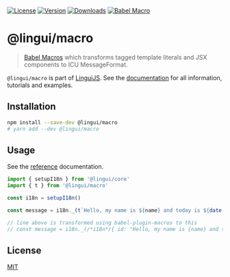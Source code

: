 [![License][Badge-License]][License]
[![Version][Badge-Version]][Package]
[![Downloads][Badge-Downloads]][Package]
[![Babel Macro][Badge-Macro]][LinguiJS]

# @lingui/macro

> [Babel Macros](https://github.com/kentcdodds/babel-plugin-macros) which 
transforms tagged template literals and JSX components to ICU MessageFormat.

`@lingui/macro` is part of [LinguiJS][LinguiJS]. See the [documentation][Documentation]
for all information, tutorials and examples.

## Installation

```sh
npm install --save-dev @lingui/macro
# yarn add --dev @lingui/macro
```

## Usage

See the [reference][Reference] documentation.

```jsx
import { setupI18n } from '@lingui/core'
import { t } from '@lingui/macro'

const i18n = setupI18n()

const message = i18n._(t`Hello, my name is ${name} and today is ${date(now)}`)

// line above is transformed using babel-plugin-macros to this
// const message = i18n._(/*i18n*/{ id: "Hello, my name is {name} and today is {now,date}", values: { name, now }})
```

## License

[MIT][License]

[License]: https://github.com/lingui/js-lingui/blob/master/LICENSE
[LinguiJS]: https://github.com/lingui/js-lingui
[Documentation]: https://lingui.js.org/
[Reference]: https://lingui.js.org/ref/macro/
[Package]: https://www.npmjs.com/package/@lingui/macro
[Badge-Downloads]: https://img.shields.io/npm/dw/@lingui/macro.svg
[Badge-Version]: https://img.shields.io/npm/v/@lingui/macro.svg 
[Badge-License]: https://img.shields.io/npm/l/@lingui/macro.svg
[Badge-Macro]: https://img.shields.io/badge/babel--macro-%F0%9F%8E%A3-f5da55.svg
